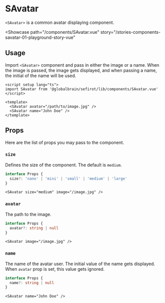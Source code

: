 <script setup lang="ts">
import SAvatar from 'sefirot/components/SAvatar.vue'
</script>

# SAvatar

`<SAvatar>` is a common avatar displaying component.

<Showcase
  path="/components/SAvatar.vue"
  story="/stories-components-savatar-01-playground-story-vue"
>
  <div class="flex flex-wrap gap-16">
    <SAvatar avatar="https://avatars.githubusercontent.com/u/3753672?v=4" />
    <SAvatar avatar="https://avatars.githubusercontent.com/u/62658104?v=4" />
    <SAvatar avatar="https://avatars.githubusercontent.com/u/16436160?v=4" />
    <SAvatar name="John Doe" />
    <SAvatar name="Anna Green" />
    <SAvatar name="George Walsh" />
  </div>
</Showcase>

## Usage

Import `<SAvatar>` component and pass in either the image or a name. When the image is passed, the image gets displayed, and when passing a name, the initial of the name will be used.

```vue
<script setup lang="ts">
import SAvatar from '@globalbrain/sefirot/lib/components/SAvatar.vue'
</script>

<template>
  <SAvatar avatar="/path/to/image.jpg" />
  <SAvatar name="John Doe" />
</template>
```

## Props

Here are the list of props you may pass to the component.

### `size`

Defines the size of the component. The default is `medium`.

```ts
interface Props {
  size?: 'nano' | 'mini' | 'small' | 'medium' | 'large'
}
```

```vue
<SAvatar size="medium" image="/image.jpg" />
```

### `avatar`

The path to the image. 

```ts
interface Props {
  avatar?: string | null
}
```

```vue
<SAvatar image="/image.jpg" />
```

### `name`

The name of the avatar user. The initial value of the name gets displayed. When `avatar` prop is set, this value gets ignored.

```ts
interface Props {
  name?: string | null
}
```

```vue
<SAvatar name="John Doe" />
```
